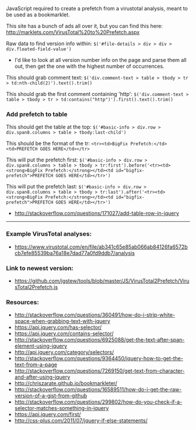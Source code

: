 JavaScript required to create a prefetch from a virustotal analysis, meant to be used as a bookmarklet.

This site has a bunch of ads all over it, but you can find this here: http://marklets.com/VirusTotal%20to%20Prefetch.aspx

Raw data to find version info within: `$('#file-details > div > div > div.floated-field-value')`
- I'd like to look at all version number info on the page and parse them all out, then get the one with the highest number of occurrences.

This should grab comment text: `$('div.comment-text > table > tbody > tr > td:nth-child(2)').text().trim()`

This should grab the first comment containing 'http': `$('div.comment-text > table > tbody > tr > td:contains("http")').first().text().trim()`

### Add prefetch to table

This should get the table at the top: `$('#basic-info > div.row > div.span8.columns > table > tbody:last-child')`

This should be the format of the tr: `<tr><td>BigFix Prefetch:</td><td>PREFETCH GOES HERE</td></tr>`

This will put the prefetch first: `$('#basic-info > div.row > div.span8.columns > table > tbody > tr:first').before('<tr><td><strong>BigFix Prefetch:</strong></td><td id="bigfix-prefetch">PREFETCH GOES HERE</td></tr>')`

This will put the prefetch last: `$('#basic-info > div.row > div.span8.columns > table > tbody > tr:last').after('<tr><td><strong>BigFix Prefetch:</strong></td><td id="bigfix-prefetch">PREFETCH GOES HERE</td></tr>')`

- http://stackoverflow.com/questions/171027/add-table-row-in-jquery

------

### Example VirusTotal analyses:
- https://www.virustotal.com/en/file/ab341c65e85ab066ab84126fa6572bcb7efe85539ba76a18e7dad77a0fd9ddb7/analysis

### Link to newest version:
- https://github.com/jgstew/tools/blob/master/JS/VirusTotal2Prefetch/VirusTotal2Prefetch.js

### Resources:
- http://stackoverflow.com/questions/360491/how-do-i-strip-white-space-when-grabbing-text-with-jquery
- https://api.jquery.com/has-selector/
- https://api.jquery.com/contains-selector/
- http://stackoverflow.com/questions/6925088/get-the-text-after-span-element-using-jquery
- http://api.jquery.com/category/selectors/
- http://stackoverflow.com/questions/9364450/jquery-how-to-get-the-text-from-a-page
- http://stackoverflow.com/questions/7269150/get-text-from-character-and-after-using-jquery
- http://chriszarate.github.io/bookmarkleter/
- http://stackoverflow.com/questions/16589511/how-do-i-get-the-raw-version-of-a-gist-from-github
- http://stackoverflow.com/questions/299802/how-do-you-check-if-a-selector-matches-something-in-jquery
- https://api.jquery.com/first/
- http://css-plus.com/2011/07/jquery-if-else-statements/

